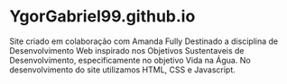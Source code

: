 # YgorGabriel99.github.io
Site criado em colaboração com Amanda Fully
Destinado a disciplina de Desenvolvimento Web inspirado nos  Objetivos Sustentaveis de Desenvolvimento, especificamente no objetivo Vida na Água.
No desenvolvimento do site utilizamos HTML, CSS e Javascript.
